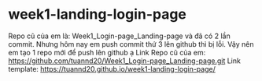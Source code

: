 # week1-landing-login-page
Repo cũ của em là: Week1_Login-page_Landing-page và đã có 2 lần commit. Nhưng hôm nay em push commit thứ 3 lên github thì bị lỗi. Vậy nên em tạo 1 repo mới để push lên github ạ
Link Repo cũ của em: https://github.com/tuannd20/Week1_Login-page_Landing-page.git
Link template: https://tuannd20.github.io/week1-landing-login-page/
